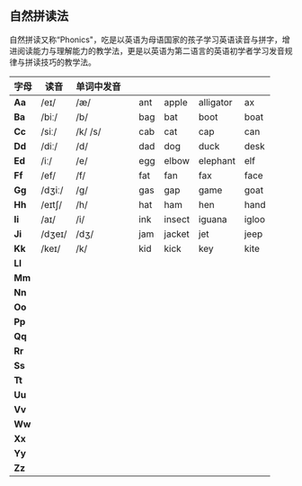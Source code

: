 ## 自然拼读法

自然拼读又称“Phonics"，吃是以英语为母语国家的孩子学习英语读音与拼字，增进阅读能力与理解能力的教学法，更是以英语为第二语言的英语初学者学习发音规律与拼读技巧的教学法。



| 字母   | 读音   | 单词中发音 |      |      |        |           |       |
| ------ | ------ | ---------- | ---- | ---- | ------ | --------- | ----- |
| **Aa** | /eɪ/   | /æ/        |      | ant  | apple  | alligator | ax    |
| **Ba** | /biː/  | /b/        |      | bag  | bat    | boot      | boat  |
| **Cc** | /siː/  | /k/  /s/   |      | cab  | cat    | cap       | can   |
| **Dd** | /diː/  | /d/        |      | dad  | dog    | duck      | desk  |
| **Ed** | /iː/   | /e/        |      | egg  | elbow  | elephant  | elf   |
| **Ff** | /ef/   | /f/        |      | fat  | fan    | fax       | face  |
| **Gg** | /dʒiː/ | /g/        |      | gas  | gap    | game      | goat  |
| **Hh** | /eɪtʃ/ | /h/        |      | hat  | ham    | hen       | hand  |
| **Ii** | /aɪ/   | /i/        |      | ink  | insect | iguana    | igloo |
| **Ji** | /dʒeɪ/ | /dʒ/       |      | jam  | jacket | jet       | jeep  |
| **Kk** | /keɪ/  | /k/        |      | kid  | kick   | key       | kite  |
| **Ll** |        |            |      |      |        |           |       |
| **Mm** |        |            |      |      |        |           |       |
| **Nn** |        |            |      |      |        |           |       |
| **Oo** |        |            |      |      |        |           |       |
| **Pp** |        |            |      |      |        |           |       |
| **Qq** |        |            |      |      |        |           |       |
| **Rr** |        |            |      |      |        |           |       |
| **Ss** |        |            |      |      |        |           |       |
| **Tt** |        |            |      |      |        |           |       |
| **Uu** |        |            |      |      |        |           |       |
| **Vv** |        |            |      |      |        |           |       |
| **Ww** |        |            |      |      |        |           |       |
| **Xx** |        |            |      |      |        |           |       |
| **Yy** |        |            |      |      |        |           |       |
| **Zz** |        |            |      |      |        |           |       |

